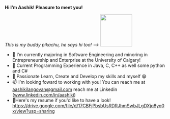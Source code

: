 
**Hi I’m Aashik! Pleasure to meet you!** 

*This is my buddy pikachu, he says hi too! -->*
<img src="https://thumbs.gfycat.com/MintyAnyGrouse-max-1mb.gif" width="100" height="100"/> 
- 👀 I’m currently majoring in Software Engineering and minoring in Entrepreneurship and Enterprise at the University of Calgary!
- 🌱 Current Programming Experience in Java, C, C++ as well some python and C#
- 💞️ Passionate Learn, Create and Develop my skills and myself 😁
- 📫 I’m looking foward to working with you! You can reach me at aashikilangovan@gmail.com reach me at Linkedin (www.linkedin.com/in/aashiki)
- 📝Here's my resume if you'd like to have a look! https://drive.google.com/file/d/17CBFjPbsbUsRDRJhmSwbJLgDXjq8yq0x/view?usp=sharing
<!---
aashikilangovan/aashikilangovan is a ✨ special ✨ repository because its `README.md` (this file) appears on your GitHub profile.
You can click the Preview link to take a look at your changes.
--->
